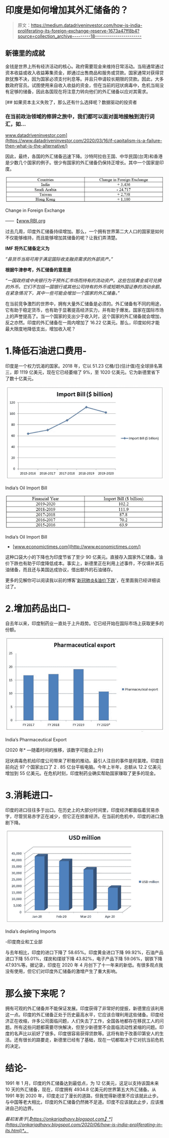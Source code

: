# 印度是如何增加其外汇储备的？

> 原文：<https://medium.datadriveninvestor.com/how-is-india-proliferating-its-foreign-exchange-reserve-1673a47ff8b4?source=collection_archive---------18----------------------->

## 新德里的成就

金钱是世界上所有经济活动的核心。政府需要现金来维持日常活动。当局通常通过资本收益或收入收益筹集资金，即通过出售商品和服务或贷款。国家通常对获得贷款犹豫不决，因为国家必须支付利息等。并且只申请较长期限的贷款。因此，大多数政府官员。试图使用来自收入收益的资金，但在当前的冠状病毒中，危机当局没有足够的储备，因此各国现在将注意力转向他们的外汇储备以应对其需求。

[](https://www.datadriveninvestor.com/2020/03/16/if-capitalism-is-a-failure-then-what-is-the-alternative/) [## 如果资本主义失败了，那么还有什么选择呢？数据驱动的投资者

### 在当前政治领域的修辞之旅中，我们都可以面对面地接触到流行词汇，如…

www.datadriveninvestor.com](https://www.datadriveninvestor.com/2020/03/16/if-capitalism-is-a-failure-then-what-is-the-alternative/) 

因此，最终，各国的外汇储备迅速下降。沙特阿拉伯王国、中华民国(台湾)和香港是少数几个国家的例子。很少有国家的外汇储备仍保持正增长。其中一个国家是印度。

![](img/a0bf2509708083c026d9464fe8e8983d.png)

Change in Foreign Exchange

——【www.RBI.org 

过去几周，印度外汇储备持续增加。那么，一个拥有世界第二大人口的国家是如何不仅能够维持，而且能够增加其储备的呢？让我们弄清楚。

**IMF 将外汇储备定义为**

*“县货币当局可用于满足国际收支融资需求的外部资产。”*

**根据牛津参考，外汇储备的意思是**

*“一国政府或中央银行为干预外汇市场而持有的流动资产。这些包括黄金或可兑换的外币。它们不包括一国银行或其他公司持有的外币或短期外国证券的流动余额。在紧急情况下，其中一些可能会增加一个国家的外汇储备。”*

在当前竞争激烈的世界中，拥有大量外汇储备是必须的。外汇储备有不同的用途，它有助于稳定货币，也有助于显著提高经济实力，并有助于爆发。国家在国际市场上的声誉提高了。当一个国家的支出少于收入时，这个国家的外汇储备就会增加，反之亦然。印度的外汇储备在一周内增加了 16.22 亿美元。那么，印度如何才能最大限度地降低支出，增加收入呢？

# 1.降低石油进口费用-

印度是一个权力饥渴的国家。2018 年，它以 51.23 亿桶/日(估计值)在全球排名第三，即 1119 亿美元，现在它已经萎缩了 9%，至 1020 亿美元。它为新德里省下了数十亿美元。

![](img/531e138cddec3cf542b5bd99fe0a972b.png)

India’s Oil Import Bill

![](img/a16cb66305f69c12d37aa094129452ad.png)

India’s Oil Import Bill

*   [www.economictimes.com](http://www.economictimes.com/)

这种口袋大小的下降也为印度节省了至少 90 亿美元。直接存入国家外汇储备。油价下跌也有助于印度降低成本。事实上，新德里正在利用上述事件，不仅填补其石油储备，而且还与美国达成协议，借出额外的石油储存。

更多的见解你可以阅读我以前的博客'[新冠肺炎&油价下跌](https://onkarjadhavv.blogspot.com/2020/04/covid-19-decreasing-oil-prices.html)'，在里面我已经详细谈过了。

# 2.增加药品出口-

自去年以来，印度制药业一直处于上升趋势。它已经开始在国际市场上获取更多的份额。

![](img/8c562a56b725984350dec0746c2d9c50.png)

India’s Pharmaceutical Export

(2020 年* —随着时间的推移，该数字可能会上升)

冠状病毒危机给印度公司带来了积极的推动。最引人注目的事件是羟氯喹。印度目前向近 97 个国家出口了 2 . 85 亿台平板电脑。今年上半年，总额从 12.2 亿美元增加到 55 亿美元。在危机时刻，印度制药业确实帮助国家赚取了更多的现金。

# 3.消耗进口-

印度的进口往往多于出口。在历史上的大部分时间里，印度经济都面临着贸易赤字，尽管贸易赤字正在减少，但它正在损害经济。在当前的危机中，印度的进口急剧下降。

![](img/5d6230d0d064a768f3411197bba0924a.png)

India’s depleting Imports

-印度商业和工业部

与去年相比，印度的进口下降了 58.65%。印度黄金进口下降 99.92%，石油产品进口下降 55.01%，煤炭和煤球下降 43.82%，电子产品下降 59.06%，钢铁下降 47.93%等。据记录，印度在 2020 年 4 月创下了十一年来的新低。有很多观点我没有使用，但它们对印度外汇储备的激增产生了重大影响。

# 那么接下来呢？

拥有可观的外汇储备并不能保证发展。印度获得了非常好的提振，新德里应该利用这一点。印度的外汇储备正处于历史最高水平，它应该合理利用这些储备。印度经济正在收缩，许多公司面临问题，人们失去了工作，全国各地都存在移民工人的问题。所有这些问题都需要尽快解决，但至少新德里不会面临流动性紧缩的问题。印度的名声比以前好了很多。印度很容易获得贷款等。这将有助于改善印第安人的生活。还有很长的路要走，新德里已经有了基础，现在一切都取决于它对抗当前危机的决定。

# 结论-

1991 年 1 月，印度的外汇储备达到最低点，为 12 亿美元，这足以支持该国未来 10 天的外汇储备，现在，印度拥有 4934.8 亿美元的世界第五大外汇储备。从 1991 年到 2020 年，印度走过了漫长的道路，但我觉得新德里不应该就此止步。与中国等老大相比，印度的外汇储备仍然微不足道。印度不应该就此止步，应该推进自己的边界。

*最初发表于*[*【https://onkarjadhavv.blogspot.com】*](https://onkarjadhavv.blogspot.com/2020/06/how-is-india-proliferating-in-its.html)*。*